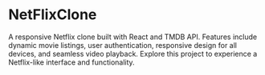 # NetFlixClone
A responsive Netflix clone built with React and TMDB API. Features include dynamic movie listings, user authentication, responsive design for all devices, and seamless video playback. Explore this project to experience a Netflix-like interface and functionality.
